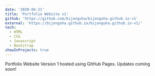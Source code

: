 ```yaml
---
date: '2020-04-21'
title: 'Portfolio Website v1'
github: 'https://github.com/bijonguha/bijonguha.github.io-v1'
external: 'https://bijonguha.github.io/bijonguha.github.io-v1/'
tech:
  - HTML
  - CSS
  - Javascript
  - Bootstrap
showInProjects: true
---
```


Portfolio Website Version 1 hosted using GitHub Pages. Updates coming soon!

